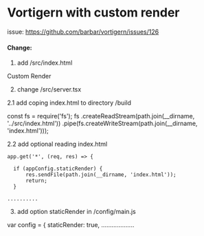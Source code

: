 # Vortigern with custom render
issue: https://github.com/barbar/vortigern/issues/126

#### Change:
1. add /src/index.html

  <!DOCTYPE html>
  <html lang="en">
    <head>
      <title>Some title</title>
    </head>
    <body>
      Custom Render
      <main id="app"></main>
      <script src='/public/js/app.js'></script>
    </body>
  </html>

2. change /src/server.tsx

2.1 add coping index.html to directory  /build 

  const fs = require('fs');
  fs
    .createReadStream(path.join(__dirname, '../src/index.html'))
    .pipe(fs.createWriteStream(path.join(__dirname, 'index.html')));
 
2.2 add optional reading index.html 

    app.get('*', (req, res) => {

      if (appConfig.staticRender) {
          res.sendFile(path.join(__dirname, 'index.html'));
          return;
      }

    ..........
3. add option staticRender in  /config/main.js

var config = {
  staticRender: true,
  ...................
